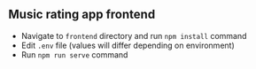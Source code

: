 ## Music rating app frontend
* Navigate to ``frontend`` directory and run ``npm install`` command
* Edit ```.env``` file (values will differ depending on environment)
* Run ```npm run serve``` command
